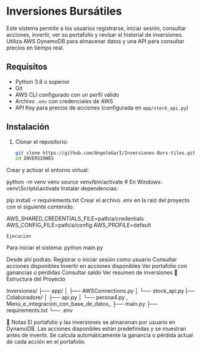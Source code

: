 # Inversiones Bursátiles

Este sistema permite a los usuarios registrarse, iniciar sesión, consultar acciones, invertir, ver su portafolio y revisar el historial de inversiones. Utiliza AWS DynamoDB para almacenar datos y una API para consultar precios en tiempo real.

## Requisitos

- Python 3.8 o superior  
- Git  
- AWS CLI configurado con un perfil válido  
- Archivo `.env` con credenciales de AWS  
- API Key para precios de acciones (configurada en `app/stock_api.py`)

## Instalación

1. Clonar el repositorio:
   ```bash
   git clone https://github.com/AngeloGarI/Inversiones-Burs-tiles.git
   cd INVERSIONES
Crear y activar el entorno virtual:

python -m venv venv
source venv/bin/activate   # En Windows: venv\Scripts\activate
Instalar dependencias:

pip install -r requirements.txt
Crear el archivo .env en la raíz del proyecto con el siguiente contenido:

AWS_SHARED_CREDENTIALS_FILE=path/a/credentials
AWS_CONFIG_FILE=path/a/config
AWS_PROFILE=default

    Ejecución
Para iniciar el sistema:
python main.py

Desde ahí podrás:
Registrar o iniciar sesión como usuario
Consultar acciones disponibles
Invertir en acciones disponibles
Ver portafolio con ganancias o pérdidas
Consultar saldo
Ver resumen de inversiones
📂 Estructura del Proyecto


Inversiones/
├── app/
│   ├── AWSConnections.py
│   └── stock_api.py
|── Colaboradore/
│   ├── api.py
│   └── perona4.py , Menú_e_integracion_con_base_de_datos_
├── main.py
├── requirements.txt
└── .env

📌 Notas
El portafolio y las inversiones se almacenan por usuario en DynamoDB.
Las acciones disponibles están predefinidas y se muestran antes de invertir.
Se calcula automáticamente la ganancia o pérdida actual de cada acción en el portafolio.